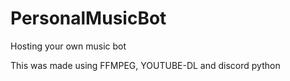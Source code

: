 # PersonalMusicBot
Hosting your own music bot 

This was made using FFMPEG, YOUTUBE-DL and discord python 
